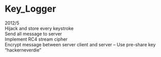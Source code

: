 # Key_Logger
2012/5<br/>
   Hijack and store every keystroke<br />
    Send all message to server<br />
    Implement RC4 stream cipher<br />
     Encrypt message between server client and server – Use pre-share key “hackerneverdie”<br />
